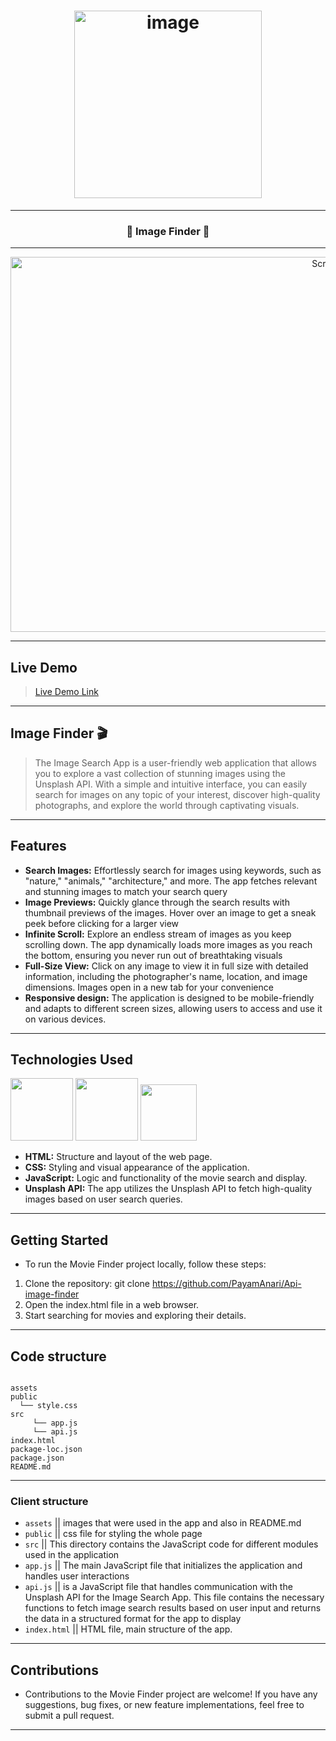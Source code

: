 <h1 align="center">
	<img
		width="300"
		alt="image"
    src="https://live.staticflickr.com/65535/53070379291_6c76050617_m.jpg">
    
</h1>

---


<h3 align="center">
	<strong>
	 💎 Image Finder 💎
	</strong>
</h3>

---


<p align="center">
	<img src="https://live.staticflickr.com/65535/53070619499_3d37295304_o.png" width="1024" height="600" alt="Screenshot"/></a>
</p>	


---

## Live Demo
>[Live Demo Link](https://payamanari.github.io/Api-image-finder/)


---


## Image Finder  🎬
>The Image Search App is a user-friendly web application that allows you to explore a vast collection of stunning images using the Unsplash API. With a simple and intuitive interface, you can easily search for images on any topic of your interest, discover high-quality photographs, and explore the world through captivating visuals.
---

## Features

- **Search Images:** Effortlessly search for images using keywords, such as "nature," "animals," "architecture," and more. The app fetches relevant and stunning images to match your search query
- **Image Previews:** Quickly glance through the search results with thumbnail previews of the images. Hover over an image to get a sneak peek before clicking for a larger view
- **Infinite Scroll:** Explore an endless stream of images as you keep scrolling down. The app dynamically loads more images as you reach the bottom, ensuring you never run out of breathtaking visuals
- **Full-Size View:** Click on any image to view it in full size with detailed information, including the photographer's name, location, and image dimensions. Images open in a new tab for your convenience
- **Responsive design:** The application is designed to be mobile-friendly and adapts to different screen sizes, allowing users to access and use it on various devices.

---
  
## Technologies Used

<img src="https://user-images.githubusercontent.com/25181517/192158954-f88b5814-d510-4564-b285-dff7d6400dad.png" width="100"> <img src="https://user-images.githubusercontent.com/25181517/183898674-75a4a1b1-f960-4ea9-abcb-637170a00a75.png" width="100"> <img src="https://user-images.githubusercontent.com/25181517/117447155-6a868a00-af3d-11eb-9cfe-245df15c9f3f.png" width="90">

- **HTML:** Structure and layout of the web page.
- **CSS:** Styling and visual appearance of the application.
- **JavaScript:** Logic and functionality of the movie search and display.
- **Unsplash API:** The app utilizes the Unsplash API to fetch high-quality images based on user search queries.


---

## Getting Started
- To run the Movie Finder project locally, follow these steps:

1. Clone the repository: git clone https://github.com/PayamAnari/Api-image-finder
2. Open the index.html file in a web browser.
3. Start searching for movies and exploring their details.

---

## Code structure

```

assets
public
  └── style.css
src
     └── app.js
     └── api.js
index.html
package-loc.json
package.json
README.md
```
---

###  Client structure

- `assets` || images that were used in the app and also in README.md
- `public` || css file for styling the whole page
- `src` || This directory contains the JavaScript code for different modules used in the application
- `app.js` || The main JavaScript file that initializes the application and handles user interactions
- `api.js` || is a JavaScript file that handles communication with the Unsplash API for the Image Search App. This file contains the necessary functions to fetch image search results based on user input and returns the data in a structured format for the app to display
- `index.html` || HTML file, main structure of the app.

---

## Contributions
- Contributions to the Movie Finder project are welcome! If you have any suggestions, bug fixes, or new feature implementations, feel free to submit a pull request.

---
